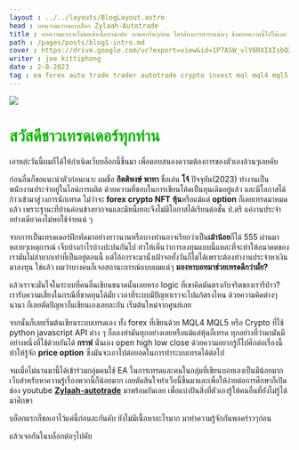 ```yaml
---
layout : ../../layouts/BlogLayout.astro
head : บทความแรกของบล็อก Zylaah-Autotrade
title : บทความแรกจะไม่ขอเข้าเนื้อหานะคับ จะขอเกริ่นๆก่อน ใครต้องการสาระแน่นๆ ข้ามบทความนี้ไปได้เลย
path : /pages/posts/blog1-intro.md
cover : https://drive.google.com/uc?export=view&id=1P7ASW_vlY6RXIXIsbQ3zCPSmYb6cao0Y
writer : joe kittiphong
date : 2-8-2023
tag : ea forex auto trade trader autotrade crypto invest mql mql4 mql5 bot bottrade
---
```


![](https://drive.google.com/uc?export=view&id=1P7ASW_vlY6RXIXIsbQ3zCPSmYb6cao0Y)
<!-- ![](../content-image/zylaah_autotrade.png) -->

# <font color=#0fb503>สวัสดีชาวเทรดเดอร์ทุกท่าน</font>
 เอาหล่ะวันนี้ผมก็ได้ให้กำเนิดเว็บบล็อกนี้ขึ้นมา เพื่อตอบสนองความต้องการของตัวเองล้วนๆเลยคับ

ก่อนอื่นก็ขอแนะนำตัวก่อนเนาะ ผมชื่อ **กิตติพงษ์ พาทา** ชื่อเล่น **โจ้** ปัจจุบัน(2023) ทำงานเป็นพนักงานประจำอยู่ในไลน์การผลิต ด้วยความที่ชอบในการเขียนโค้ดเป็นทุนเดิมอยู่แล้ว และมีโอกาสได้ก้าวเข้ามาสู่วงการนักเทรด ไม่ว่าจะ **forex crypto NFT หุ้น**หรือแม้แต่ **option** ก็เคยเทรดมาหมดแล้ว เพราะฐานะที่บ้านค่อนข้างยากจนและมีหนี้เยอะจึงไม่มีโอกาสได้เรียนต่อชั้น ป.ตรี แค่งานประจำอย่างเดียวคงไม่พอใช้จ่ายแน่ ๆ

จากการเป็นเทรดเดอร์ฝึกหัดมาอย่างยาวนานหรือบางท่านอาจเรียกว่าเป็น**เม้าน้อย**ก็ได้ 555 ผ่านมาหลายๆเหตุการณ์ เจ็บบ้างกำไรบ้างปะปนกันไป ทำให้เห็นว่าการลงทุนแบบนี้แหละที่จะทำให้อนาคตของเรามันไม่ลำบากเท่าที่เป็นอยู่ตอนนี้ แต่ไอ้การจะมานั่งเฝ้าจอทั้งวันก็ไม่ได้เพราะต้องทำงานประจำหาเงินมาลงทุน ใช่แล้ว ผมว่าบางคนก็เจอสถานะการณ์แบบผมแน่ๆ **มองหาบอทมาช่วยเทรดดีกว่ามั่ย?**

แล้วเราจะมั่นใจในระบบที่คนอื่นเขียนขนาดนั้นเลยหรอ logic ที่เขาคิดมันตรงกับจริตของเรารึป่าว? เรารับความเสี่ยงในกรณีที่ขาดทุนได้มั่ย เวลาที่ระบบมีปัญหาเราจะไปแก้ตรงไหน ด้วยความคิดต่างๆนานา ก็เลยตัดปัญหางั้นเขียนเองเลยละกัน เริ่มต้นใหม่จากศูนย์เลย

จากนั้นก็เลยเริ่มต้นเขียนระบบเทรดเอง ทั้ง forex ที่เขียนด้วย MQL4 MQL5 หรือ Crypto ที่ใช้ python javascript API ต่าง ๆ ก็ลองทำมันทุกอย่างเลยหรือแม้แต่หุ้นก็เทรด ทุกอย่างที่ว่ามามันมีอย่างหนึ่งที่ใช้ด้วยกันได้ **กราฟ** นั่นเอง open high low close ด้วยความอยากรู้ก็ไปศึกต่อเรื่องนี้ทำให้รู้จัก **price option** ซึ่งมันจะเอาไปต่อยอดในการทำระบบเทรดได้ต่อไป

จนเมื่อไม่นานมานี้ได้เข้าร่วมกลุ่มคนใช้ EA ในการเทรดและคนในกลุ่มที่เขียนบอทเองเป็นมีน้อยมาก เว็บสำหรับหาความรู้เรื่องพวกนี้ก็น้อยมาก เลยตัดสินใจทำเว็บนี้ขึ้นมาและเพื่อให้ง่ายต่อการศึกษาก็เปิดช่อง youtube **[Zylaah-autotrade](https://youtube.com/@Zylaah-Autotrade)** มาพร้อมกันเลย เพื่อแบ่งปันสิ่งที่ตัวเองรู้ให้คนอื่นที่ยังไม่รู้ได้มาศึกษา

บล็อกแรกก็ขอเอาไว้แค่นี้ก่อนละกันคับ ยังไม่มีเนื้อหาอะไรมาก มาทำความรู้จักกันพอคร่าวๆก่อน

แล้วเจอกันในบล็อกต่อๆไปคับ